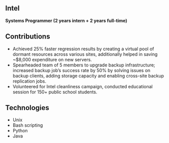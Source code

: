 ## Intel

**Systems Programmer (2 years intern + 2 years full-time)** 

## Contributions
 - Achieved 25% faster regression results by creating a virtual pool of dormant resources across various sites, additionally helped in saving ~$8,000 expenditure on new servers.
 - Spearheaded team of 5 members to upgrade backup infrastructure; increased backup job’s success rate by 50% by solving issues on backup clients, adding storage capacity and enabling cross-site backup replication jobs.
 - Volunteered for Intel cleanliness campaign, conducted educational session for 150+ public school students.
 
## Technologies 
 - Unix
 - Bash scripting
 - Python
 - Java
